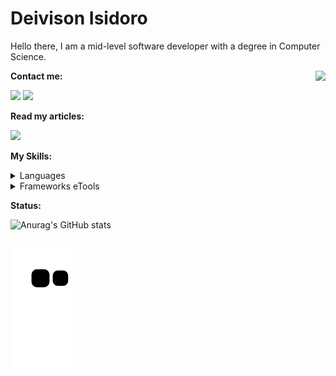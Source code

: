 <div display="flex">
  <h1>Deivison Isidoro</h1>
</div>
<p align="left">Hello there, I am a mid-level software developer with a degree in Computer Science.</p>
<img align="right" height="180em" src="https://user-images.githubusercontent.com/74038190/216658123-b1fdfa47-8605-467a-ab8b-0e87a7916002.gif" />

<p>
  <strong>Contact me:</strong>
</p>

<a href = "mailto:deivisonisidoro@gmail.com"><img src="https://img.shields.io/badge/-Gmail-%23333?style=for-the-badge&logo=gmail&logoColor=white" target="_blank"></a>
<a href="https://www.linkedin.com/in/deivison-isidoro/" target="_blank"><img src="https://img.shields.io/badge/-LinkedIn-%230077B5?style=for-the-badge&logo=linkedin&logoColor=white" target="_blank"></a>

<p>
  <strong>Read my articles:</strong>
</p>
<a href="https://medium.com/@deivisonisidoro_94304" target="_blank"><img src="https://img.shields.io/badge/Medium-12100E?style=for-the-badge&logo=medium&logoColor=white" target="_blank"></a>
<div>
  <p>
    <strong>My Skills:</strong>
  </p>
   <details>
    <summary>Languages</summary>
    
   ![Python](https://img.shields.io/badge/python-100000?style=for-the-badge&logo=python&logoColor=blue)
   ![Javascript](https://img.shields.io/badge/javascript-100000?style=for-the-badge&logo=JavaScript)
  </details>

  <details>
    <summary>Frameworks eTools</summary>  
  
  ![Python](https://img.shields.io/badge/Django-092E20?style=for-the-badge&logo=django&logoColor=white)
  ![Python](https://img.shields.io/badge/Flask-000000?style=for-the-badge&logo=flask&logoColor=white)
  ![Python](https://img.shields.io/badge/PostgreSQL-316192?style=for-the-badge&logo=postgresql&logoColor=white)
  ![Python](https://img.shields.io/badge/Git-E34F26?style=for-the-badge&logo=git&logoColor=white)
  ![Python](https://img.shields.io/badge/React-20232A?style=for-the-badge&logo=react&logoColor=61DAFB)
  ![MATERIALUI](https://img.shields.io/badge/Material--UI-0081CB?style=for-the-badge&logo=material-ui&logoColor=white)
  ![React Native](https://img.shields.io/badge/React_Native-20232A?style=for-the-badge&logo=react&logoColor=61DAFB)
  ![Next.js](https://img.shields.io/badge/Next.js-000000?style=for-the-badge&logo=next.js&logoColor=white)
  ![NestJS](https://img.shields.io/badge/NestJS-E0234E?style=for-the-badge&logo=nestjs&logoColor=white)
  ![Tailwind CSS](https://img.shields.io/badge/Tailwind_CSS-38B2AC?style=for-the-badge&logo=tailwind-css&logoColor=white)
  ![Docker](https://img.shields.io/badge/Docker-2496ED?style=for-the-badge&logo=docker&logoColor=white)
</div>


<p>
  <strong>Status:</strong>
</p>

![Anurag's GitHub stats](https://github-readme-stats.vercel.app/api?username=Manu3052&theme=tokyonight&show_icons=true)


 ##
 ![Snake animation](https://github.com/rafaballerini/rafaballerini/blob/output/github-contribution-grid-snake.svg)
    


